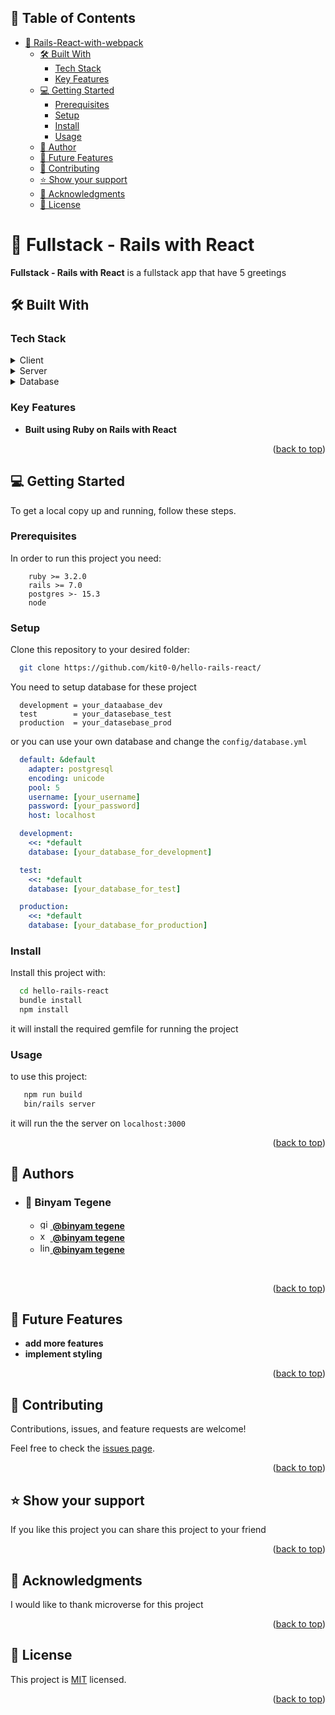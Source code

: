 <!-- TABLE OF CONTENTS -->

## 📗 Table of Contents

- [📖 Rails-React-with-webpack ](#-fullstack---rails-with-react-)
  - [🛠 Built With ](#-built-with-)
    - [Tech Stack ](#tech-stack-)
    - [Key Features ](#key-features-)
  - [💻 Getting Started ](#-getting-started-)
    - [Prerequisites](#prerequisites)
    - [Setup](#setup)
    - [Install](#install)
    - [Usage](#usage)
  - [👥 Author ](#-author-)
  - [🔭 Future Features ](#-future-features-)
  - [🤝 Contributing ](#-contributing-)
  - [⭐️ Show your support ](#️-show-your-support-)
  - [🙏 Acknowledgments ](#-acknowledgments-)
  - [📝 License ](#-license-)

<!-- PROJECT DESCRIPTION -->

# 📖 Fullstack - Rails with React <a name="about-project"></a>

**Fullstack - Rails with React** is a fullstack app that have 5 greetings
## 🛠 Built With <a name="built-with"></a>

### Tech Stack <a name="tech-stack"></a>

<details>
  <summary>Client</summary>
    <li><a href="https://reactjs.org/">React</a></li>
</details>
<details>
  <summary>Server</summary>
    <li><a href="https://www.ruby-lang.org/en/">Ruby</a></li>
    <li><a href="https://rubyonrails.org/">Rails</a></li>
</details>
<details>
  <summary>Database</summary>
    <li><a href="https://www.postgresql.org/">Postgres</a></li>
</details>

<!-- Features -->

### Key Features <a name="key-features"></a>

- **Built using Ruby on Rails with React**

<p align="right">(<a href="#readme-top">back to top</a>)</p>


## 💻 Getting Started <a name="getting-started"></a>

To get a local copy up and running, follow these steps.

### Prerequisites

In order to run this project you need:

```
    ruby >= 3.2.0
    rails >= 7.0
    postgres >- 15.3
    node
```

### Setup

Clone this repository to your desired folder:

```bash
  git clone https://github.com/kit0-0/hello-rails-react/
```

You need to setup database for these project

```
  development = your_dataabase_dev
  test        = your_datasebase_test
  production  = your_datasebase_prod
```

or you can use your own database and change the ```config/database.yml```

```yml
  default: &default
    adapter: postgresql
    encoding: unicode
    pool: 5
    username: [your_username]
    password: [your_password]
    host: localhost

  development:
    <<: *default
    database: [your_database_for_development]

  test:
    <<: *default
    database: [your_database_for_test]

  production:
    <<: *default
    database: [your_database_for_production]
```

### Install

Install this project with:

```bash
  cd hello-rails-react
  bundle install
  npm install
```

it will install the required gemfile for running the project

### Usage

to use this project:

```bash
   npm run build
   bin/rails server
```

it will run the the server on ```localhost:3000```


<p align="right">(<a href="#readme-top">back to top</a>)</p>

## 👥 Authors <a name="author"></a>
- ### 👤 <b>Binyam Tegene</b>
  <ul>
    <li>
      <a href="https://github.com/Log-benjamin">
      <img width="16px" src="https://upload.wikimedia.org/wikipedia/commons/2/24/Github_logo_svg.svg" alt="github logo" />
      <b>@binyam tegene</b>
      </a>
    </li>
    <li>
      <a href="https://twitter.com/@binyam_tegene">
      <img width="16px" src="https://ik.imagekit.io/dqd3uh1at/x-new-logo.svg?updatedAt=1697475085598" alt="x logo" />
      <b>@binyam tegene</b>
      </a>
    </li>
    <li>
      <a href="https://www.linkedin.com/in/binyam-tegene-4b77ab265">
      <img width="16px" src="https://upload.wikimedia.org/wikipedia/commons/c/ca/LinkedIn_logo_initials.png" alt="linkedin logo" />
      <b>@binyam tegene</b>
      </a>
    </li>
  </ul>
<br />


<p align="right">(<a href="#readme-top">back to top</a>)</p>

<!-- FUTURE FEATURES -->

## 🔭 Future Features <a name="future-features"></a>

- **add more features**
- **implement styling**


<p align="right">(<a href="#readme-top">back to top</a>)</p>

<!-- CONTRIBUTING -->

## 🤝 Contributing <a name="contributing"></a>

Contributions, issues, and feature requests are welcome!

Feel free to check the [issues page](https://github.com/kit0-0/hello-rails-react/issues).

<p align="right">(<a href="#readme-top">back to top</a>)</p>

<!-- SUPPORT -->

## ⭐️ Show your support <a name="support"></a>

If you like this project you can share this project to your friend

<p align="right">(<a href="#readme-top">back to top</a>)</p>

<!-- ACKNOWLEDGEMENTS -->

## 🙏 Acknowledgments <a name="acknowledgements"></a>

I would like to thank microverse for this project

<p align="right">(<a href="#readme-top">back to top</a>)</p>

<!-- LICENSE -->

## 📝 License <a name="license"></a>

This project is [MIT](./LICENSE) licensed.

<p align="right">(<a href="#readme-top">back to top</a>)</p>